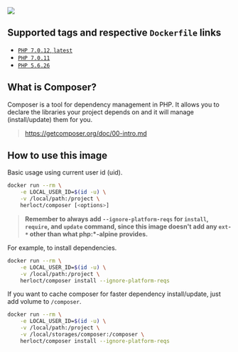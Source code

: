 [![](https://images.microbadger.com/badges/image/herloct/composer.svg)](http://microbadger.com/images/herloct/composer "Get your own image badge on microbadger.com")

## Supported tags and respective `Dockerfile` links

* [`PHP 7.0.12`, `latest`](https://github.com/herloct/docker-composer/blob/master/7.0.12/Dockerfile)
* [`PHP 7.0.11`](https://github.com/herloct/docker-composer/blob/master/7.0.11/Dockerfile)
* [`PHP 5.6.26`](https://github.com/herloct/docker-composer/blob/master/5.6.26/Dockerfile)

## What is Composer?

Composer is a tool for dependency management in PHP. It allows you to declare the libraries your project depends on and it will manage (install/update) them for you.

> https://getcomposer.org/doc/00-intro.md

## How to use this image

Basic usage using current user id (uid).

```sh
docker run --rm \
    -e LOCAL_USER_ID=$(id -u) \
    -v /local/path:/project \
    herloct/composer [<options>]
```

> **Remember to always add `--ignore-platform-reqs` for `install`, `require`, and `update` command, since this image
doesn't add any `ext-*` other than what php:*-alpine provides.**

For example, to install dependencies.

```sh
docker run --rm \
    -e LOCAL_USER_ID=$(id -u) \
    -v /local/path:/project \
    herloct/composer install --ignore-platform-reqs
```

If you want to cache composer for faster dependency install/update, just add volume to `/composer`.

```sh
docker run --rm \
    -e LOCAL_USER_ID=$(id -u) \
    -v /local/path:/project \
    -v /local/storages/composer:/composer \
    herloct/composer install --ignore-platform-reqs
```
